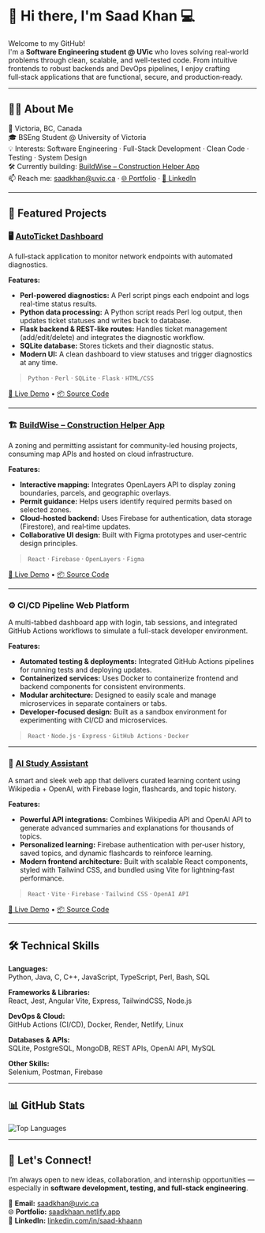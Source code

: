 # 👋 Hi there, I'm **Saad Khan** 💻

Welcome to my GitHub!  
I'm a **Software Engineering student @ UVic** who loves solving real-world problems through clean, scalable, and well-tested code. From intuitive frontends to robust backends and DevOps pipelines, I enjoy crafting full‑stack applications that are functional, secure, and production‑ready.

---

## 🙋‍♂️ About Me

📍 Victoria, BC, Canada  
🎓 BSEng Student @ University of Victoria  
💡 Interests: Software Engineering · Full-Stack Development · Clean Code · Testing · System Design  
🛠️ Currently building: [BuildWise – Construction Helper App](https://github.com/saad-khaan/buildwise)  
📫 Reach me: saadkhan@uvic.ca · [🌐 Portfolio](https://saadkhaan.netlify.app) · [💼 LinkedIn](https://www.linkedin.com/in/saad-khaann/)

---

## 🚀 Featured Projects

### 🖥️ [AutoTicket Dashboard](https://github.com/saad-khaan/AutoTicket)
A full‑stack application to monitor network endpoints with automated diagnostics.  

**Features:**
- **Perl-powered diagnostics:** A Perl script pings each endpoint and logs real-time status results.
- **Python data processing:** A Python script reads Perl log output, then updates ticket statuses and writes back to database.
- **Flask backend & REST-like routes:** Handles ticket management (add/edit/delete) and integrates the diagnostic workflow.  
- **SQLite database:** Stores tickets and their diagnostic status.  
- **Modern UI:** A clean dashboard to view statuses and trigger diagnostics at any time.
> `Python` · `Perl` · `SQLite` · `Flask` · `HTML/CSS`

[🔗 Live Demo](https://autoticket-dashboard.onrender.com) • [📦 Source Code](https://github.com/saad-khaan/AutoTicket)

---

### 🏗️ [BuildWise – Construction Helper App](https://github.com/saad-khaan/buildwise)
A zoning and permitting assistant for community-led housing projects, consuming map APIs and hosted on cloud infrastructure.

**Features:**
- **Interactive mapping:** Integrates OpenLayers API to display zoning boundaries, parcels, and geographic overlays.
- **Permit guidance:** Helps users identify required permits based on selected zones.
- **Cloud‑hosted backend:** Uses Firebase for authentication, data storage (Firestore), and real‑time updates.
- **Collaborative UI design:** Built with Figma prototypes and user‑centric design principles.   
> `React` · `Firebase` · `OpenLayers` · `Figma`

[🔗 Live Demo](https://zoningwise.netlify.app) • [📦 Source Code](https://github.com/saad-khaan/buildwise)

---

### ⚙️ CI/CD Pipeline Web Platform
A multi-tabbed dashboard app with login, tab sessions, and integrated GitHub Actions workflows to simulate a full-stack developer environment. 

**Features:**
- **Automated testing & deployments:** Integrated GitHub Actions pipelines for running tests and deploying updates.  
- **Containerized services:** Uses Docker to containerize frontend and backend components for consistent environments.
- **Modular architecture:** Designed to easily scale and manage microservices in separate containers or tabs.
- **Developer‑focused design:** Built as a sandbox environment for experimenting with CI/CD and microservices.
> `React` · `Node.js` · `Express` · `GitHub Actions` · `Docker`

---

### 🧠 [AI Study Assistant](https://github.com/saad-khaan/study-assistant)
A smart and sleek web app that delivers curated learning content using Wikipedia + OpenAI, with Firebase login, flashcards, and topic history. 

**Features:**
- **Powerful API integrations:** Combines Wikipedia API and OpenAI API to generate advanced summaries and explanations for thousands of topics.  
- **Personalized learning:** Firebase authentication with per‑user history, saved topics, and dynamic flashcards to reinforce learning.  
- **Modern frontend architecture:** Built with scalable React components, styled with Tailwind CSS, and bundled using Vite for lightning‑fast performance. 
> `React` · `Vite` · `Firebase` · `Tailwind CSS` · `OpenAI API`

[🔗 Live Demo](https://studytutor.netlify.app) • [📦 Source Code](https://github.com/saad-khaan/student-study-assistant)

---

## 🛠 Technical Skills

**Languages:**  
Python, Java, C, C++, JavaScript, TypeScript, Perl, Bash, SQL

**Frameworks & Libraries:**  
React, Jest, Angular Vite, Express, TailwindCSS, Node.js

**DevOps & Cloud:**  
GitHub Actions (CI/CD), Docker, Render, Netlify, Linux

**Databases & APIs:**   
SQLite, PostgreSQL, MongoDB, REST APIs, OpenAI API, MySQL

**Other Skills:**  
Selenium, Postman, Firebase

---

## 📊 GitHub Stats

![Top Languages](https://github-readme-stats.vercel.app/api/top-langs/?username=saad-khaan&layout=compact&theme=radical)

---

## 🤝 Let's Connect!  

I’m always open to new ideas, collaboration, and internship opportunities — especially in **software development, testing, and full-stack engineering**.

📧 **Email:** saadkhan@uvic.ca  
🌐 **Portfolio:** [saadkhaan.netlify.app](https://saadkhaan.netlify.app)  
💼 **LinkedIn:** [linkedin.com/in/saad-khaann](https://www.linkedin.com/in/saad-khaann/)

